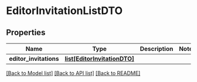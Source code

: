 # EditorInvitationListDTO

## Properties
Name | Type | Description | Notes
------------ | ------------- | ------------- | -------------
**editor_invitations** | [**list[EditorInvitationDTO]**](EditorInvitationDTO.md) |  | 

[[Back to Model list]](../README.md#documentation-for-models) [[Back to API list]](../README.md#documentation-for-api-endpoints) [[Back to README]](../README.md)


